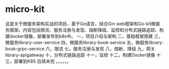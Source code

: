 # micro-kit

这是关于微服务架构实战的项目，基于Go语言，结合Gin web框架和Go-kit微服务框架。内容包括限流、服务注册与发现、熔断降级、监控和分布式链路追踪、构建docker镜像，部署发布到k8s中。
一，项目介绍与架构
二，基础框架搭建
三，微服务library-user-service
四，微服务library-book-service
五，微服务library-book-grpc-service
六，限流
七，服务注册与发现
八，熔断、降级
九，网关library-apigateway
十，分布式链路追踪
十一，监控
十二，构建Docker镜像
十三，部署到K8S
后续未完 。。。。。。

